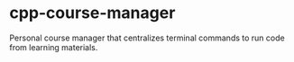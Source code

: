 # cpp-course-manager
Personal course manager that centralizes terminal commands to run code from learning materials.
